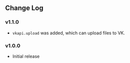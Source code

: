 ## Change Log

### v1.1.0
* `vkapi.upload` was added, which can upload files to VK.

### v1.0.0
* Initial release
